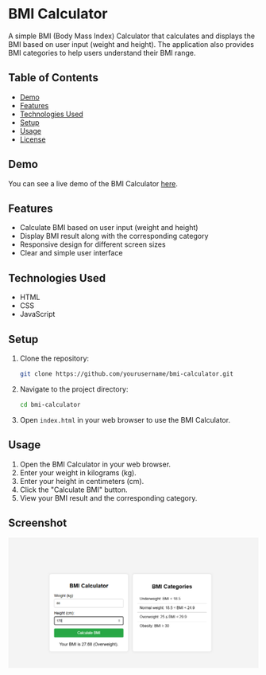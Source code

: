 # BMI Calculator

A simple BMI (Body Mass Index) Calculator that calculates and displays the BMI based on user input (weight and height). The application also provides BMI categories to help users understand their BMI range.

## Table of Contents

- [Demo](#demo)
- [Features](#features)
- [Technologies Used](#technologies-used)
- [Setup](#setup)
- [Usage](#usage)
- [License](#license)

## Demo

You can see a live demo of the BMI Calculator [here](#).

## Features

- Calculate BMI based on user input (weight and height)
- Display BMI result along with the corresponding category
- Responsive design for different screen sizes
- Clear and simple user interface

## Technologies Used

- HTML
- CSS
- JavaScript

## Setup

1. Clone the repository:
    ```bash
    git clone https://github.com/yourusername/bmi-calculator.git
    ```

2. Navigate to the project directory:
    ```bash
    cd bmi-calculator
    ```

3. Open `index.html` in your web browser to use the BMI Calculator.

## Usage

1. Open the BMI Calculator in your web browser.
2. Enter your weight in kilograms (kg).
3. Enter your height in centimeters (cm).
4. Click the "Calculate BMI" button.
5. View your BMI result and the corresponding category.

## Screenshot

![BMI Calculator Screenshot](screenshot.png)
